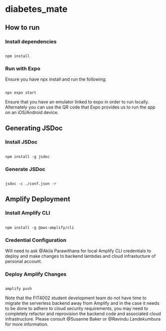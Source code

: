 
# diabetes_mate

## How to run

### Install dependencies

```

npm install

```

### Run with Expo

Ensure you have npx install and run the following:

```

npx expo start

```

Ensure that you have an emulator linked to expo in order to run locally. Alternately you can use the QR code that Expo provides us to run the app on an iOS/Android device.

## Generating JSDoc

### Install JSDoc

```

npm install -g jsdoc

```

### Generate JSDoc

```

jsdoc -c ./conf.json -r

```

## Amplify Deployment

### Install Amplify CLI

```

npm install -g @aws-amplify/cli

```

### Credential Configuration

Will need to ask @Akila Parawithana for local Amplify CLI credentials to deploy and make changes to backend lambdas and cloud infrastucture of personal account.

### Deploy Amplify Changes

```

amplify push

```

Note that the FIT4002 student development team do not have time to migrate the serverless backend away from Amplify and in the case it needs to be done to adhere to cloud security requirements, you may need to completely refactor and reprovision the backend code and associated cloud infrastructure. Please consult @Susanne Baker or @Ravindu Landekumbura for more information.
